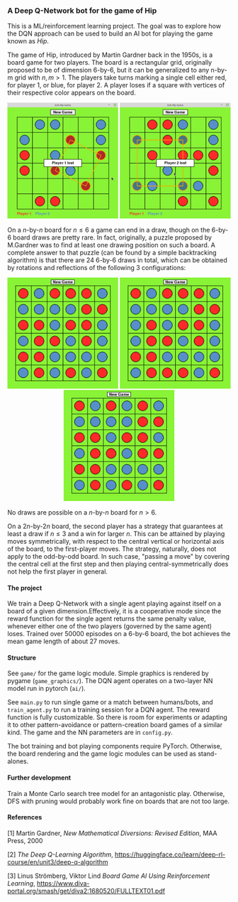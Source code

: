 ### A Deep Q-Network bot for the game of Hip
This is a ML/reinforcement learning project. The goal was to explore how the DQN approach can be used to build an AI bot for playing the game known as *Hip*.

The game of Hip, introduced by Martin Gardner back in the 1950s, is a board game for two players. The board is a rectangular grid, originally proposed to be of dimension 6-by-6, but it can be generalized to any n-by-m grid with $n, m > 1$. The players take turns marking a single cell either red, for player 1, or blue, for player 2. A player loses if a square with vertices of their respective color appears on the board.

<div align="center">
  <img src="square_1.png" width="250px"/>
  <img src="square_2.png" width="250px"/>
</div>

On a $n$-by-$n$ board for $n\leq 6$ a game can end in a draw, though on the 6-by-6 board draws are pretty rare. In fact, originally, a puzzle proposed by M.Gardner was to find at least one drawing position on such a board. A complete answer to that puzzle (can be found by a simple backtracking algorithm) is that there are 24 6-by-6 draws in total, which can be obtained by rotations and reflections of the following 3 configurations:

<div align="center">
  <img src="draw_0.png" width="250px"/>
  <img src="draw_1.png" width="250px"/>
  <img src="draw_2.png" width="250px"/>
</div>

No draws are possible on a $n$-by-$n$ board for $n>6$.

On a $2n$-by-$2n$ board, the second player has a strategy that guarantees at least a draw if $n\leq 3$ and a win for larger $n$. This can be attained by playing moves symmetrically, with respect to the central vertical or horizontal axis of the board, to the first-player moves. The strategy, naturally, does not apply to the odd-by-odd board. In such case, "passing a move" by covering the central cell at the first step and then playing central-symmetrically does not help the first player in general.

#### The project
We train a Deep Q-Network with a single agent playing against itself on a board of a given dimension.Effectively, it is a cooperative mode since the reward function for the single agent returns the same penalty value, whenever either one of the two players (governed by the same agent) loses. Trained over 50000 episodes on a 6-by-6 board, the bot achieves the mean game length of about 27 moves.

#### Structure
See `game/` for the game logic module. Simple graphics is rendered by pygame (`game_graphics/`). The DQN agent operates on a two-layer NN model run in pytorch (`ai/`). 

See `main.py` to run single game or a match between humans/bots, and `train_agent.py` to run a training session for a DQN agent. The reward function is fully customizable. So there is room for experiments or adapting it to other pattern-avoidance or pattern-creation board games of a similar kind. The game and the NN parameters are in `config.py`.

The bot training and bot playing components require PyTorch. Otherwise, the board rendering and the game logic modules can be used as stand-alones.

#### Further development
Train a Monte Carlo search tree model for an antagonistic play. Otherwise, DFS with pruning would probably work fine on boards that are not too large.

#### References

[1] Martin Gardner, *New Mathematical Diversions: Revised Edition*, MAA Press, 2000

[2]  *The Deep Q-Learning Algorithm*, https://huggingface.co/learn/deep-rl-course/en/unit3/deep-q-algorithm

[3] Linus Strömberg, Viktor Lind
*Board Game AI Using Reinforcement Learning*, https://www.diva-portal.org/smash/get/diva2:1680520/FULLTEXT01.pdf

